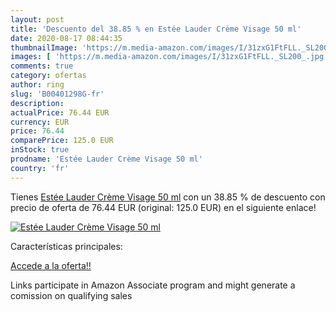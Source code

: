 ```yaml
---
layout: post
title: 'Descuento del 38.85 % en Estée Lauder Crème Visage 50 ml'
date: 2020-08-17 08:44:35
thumbnailImage: 'https://m.media-amazon.com/images/I/31zxG1FtFLL._SL200_.jpg'
images: [ 'https://m.media-amazon.com/images/I/31zxG1FtFLL._SL200_.jpg' ]
comments: true
category: ofertas
author: ring
slug: 'B00401298G-fr'
description:
actualPrice: 76.44 EUR
currency: EUR
price: 76.44
comparePrice: 125.0 EUR
inStock: true
prodname: 'Estée Lauder Crème Visage 50 ml'
country: 'fr'
---
```


Tienes [Estée Lauder Crème Visage 50 ml](https://www.amazon.fr/dp/B00401298G/?tag=tolees0d-21) con un 38.85 % de descuento con precio de oferta de 76.44 EUR (original: 125.0 EUR) en el siguiente enlace!

[![Estée Lauder Crème Visage 50 ml](https://m.media-amazon.com/images/I/31zxG1FtFLL._SL200_.jpg)](https://www.amazon.fr/dp/B00401298G/?tag=tolees0d-21)

Características principales:


[Accede a la oferta!!](https://www.amazon.fr/dp/B00401298G/?tag=tolees0d-21)

Links participate in Amazon Associate program and might generate a comission on qualifying sales


